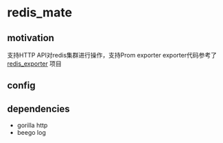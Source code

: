 # redis_mate

## motivation
支持HTTP API对redis集群进行操作，支持Prom exporter
exporter代码参考了 [redis_exporter](https://github.com/oliver006/redis_exporter) 项目

## config

## dependencies
- gorilla http
- beego log
